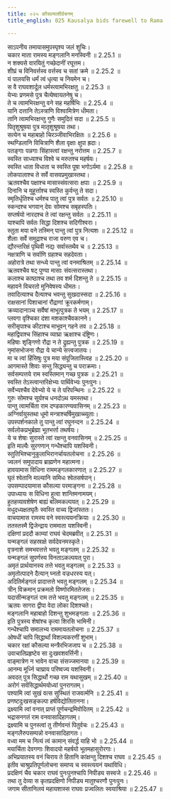```yaml
---
title: ०२५ कौसल्याशीर्वचनम्
title_english: 025 Kausalya bids farewell to Rama

---
```

<div class="audioEmbed"  caption="श्रीराम-हरिसीताराममूर्ति-घनपाठिभ्यां वचनम्" src="https://archive.org/download/Ramayana-recitation-Sriram-harisItArAmamUrti-Ghanapaati-v2/Kanda_2/Kanda_2_AYK-025-Kousalya_Ashirvachanam.mp3"></div>

  
साऽपनीय तमायासमुपस्पृश्य जलं शुचिः।  
चकार माता रामस्य मङ्गलानि मनस्विनी ॥ 2.25.1 ॥   
न शक्यसे वारयितुं गच्छेदानीं रघूत्तम।  
शीघ्रं च विनिवर्त्तस्व वर्त्तस्व च सतां क्रमे ॥ 2.25.2 ॥   
यं पालयसि धर्मं त्वं धृत्या च नियमेन च।  
स वै राघवशार्दूल धर्मस्त्वामभिरक्षतु ॥ 2.25.3 ॥   
येभ्यः प्रणमसे पुत्र चैत्येष्वायतनेषु च।  
ते च त्वामभिरक्षन्तु वने सह महर्षिभिः ॥ 2.25.4 ॥   
यानि दत्तानि तेऽस्त्राणि विश्वामित्रेण धीमता।  
तानि त्वामभिरक्षन्तु गुणैः समुदितं सदा ॥ 2.25.5 ॥   
पितृशुश्रूषया पुत्र मातृशुश्रूषया तथा।  
सत्येन च महाबाहो चिरञ्जीवाभिरक्षितः ॥ 2.25.6 ॥   
स्थण्डिलानि विचित्राणि शैला वृक्षाः क्षुपा ह्रदाः।  
पतङ्गाः पन्नगाः सिंहास्त्वां रक्षन्तु नरोत्तम ॥ 2.25.7 ॥   
स्वस्ति साध्याश्च विश्वे च मरुतश्च महर्षयः।  
स्वस्ति धाता विधाता च स्वस्ति पूषा भगोऽर्यमा ॥ 2.25.8 ॥   
लोकपालाश्च ते सर्वे वासवप्रमुखास्तथा।  
ऋतवश्चैव पक्षाश्च मासास्संवत्सराः क्षपाः ॥ 2.25.9 ॥   
दिनानि च मुहूर्त्ताश्च स्वस्ति कुर्वन्तु ते सदा।  
स्मृतिर्धृतिश्च धर्मश्च पातु त्वां पुत्र सर्वतः ॥ 2.25.10 ॥   
स्कन्दश्च भगवान् देवः सोमश्च सबृहस्पतिः।  
सप्तर्षयो नारदश्च ते त्वां रक्षन्तु सर्वतः ॥ 2.25.11 ॥   
याश्चापि सर्वतः सिद्धा दिशश्च सदिगीश्वराः।  
स्तुता मया वने तस्मिन् पान्तु त्वां पुत्र नित्यशः ॥ 2.25.12 ॥   
शैलाः सर्वे समुद्राश्च राजा वरुण एव च।  
द्यौरन्तरिक्षं पृथिवी नद्यः सर्वास्तथैव च ॥ 2.25.13 ॥   
नक्षत्राणि च सर्वाणि ग्रहाश्च सहदेवताः।  
अहोरात्रे तथा सन्ध्ये पान्तु त्वां वनमाश्रितम् ॥ 2.25.14 ॥   
ऋतवश्चैव षट् पुण्या मासाः संवत्सरास्तथा।  
कलाश्च काष्ठाश्च तथा तव शर्म दिशन्तु ते ॥ 2.25.15 ॥   
महावने विचरतो मुनिवेषस्य धीमतः।  
तवादित्याश्च दैत्याश्च भवन्तु सुखदास्सदा ॥ 2.25.16 ॥   
राक्षसानां पिशाचानां रौद्राणां क्रूरकर्मणाम्।  
क्रव्यादानाञ्च सर्वेषां माभूत्पुत्रक ते भयम् ॥ 2.25.17 ॥   
प्लवगा वृश्चिका दंशा मशकाश्चैवकानने।  
सरीसृपाश्च कीटाश्च माभूवन् गहने तव ॥ 2.25.18 ॥   
महाद्विपाश्च सिंहाश्च व्याघ्रा ऋक्षाश्च दंष्ट्रिणः।  
महिषाः शृङ्गिणो रौद्रा न ते द्रुह्यन्तु पुत्रक ॥ 2.25.19 ॥   
नृमांसभोजना रौद्रा ये चान्ये सत्त्वजातयः।  
मा च त्वां हिंसिषुः पुत्र मया संपूजितास्त्विह ॥ 2.25.20 ॥   
आगमास्ते शिवाः सन्तु सिद्ध्यन्तु च पराक्रमाः।  
सर्वसम्पत्तये राम स्वस्तिमान् गच्छ पुत्रक ॥ 2.25.21 ॥   
स्वस्ति तेऽस्त्वान्तरिक्षेभ्यः पार्थिवेभ्यः पुनःपुनः।  
सर्वेभ्यश्चैव देवेभ्यो ये च ते परिपन्थिनः ॥ 2.25.22 ॥   
गुरुः सोमश्च सूर्यश्च धनदोऽथ यमस्तथा।  
पान्तु त्वामर्चिता राम दण्डकारण्यवासिनम् ॥ 2.25.23 ॥   
अग्निर्वायुस्तथा धूमो मन्त्राश्चर्षिमुखाच्च्युताः।  
उपस्पर्शनकाले तु पान्तु त्वां रघुनन्दन ॥ 2.25.24 ॥   
सर्वलोकप्रभुर्ब्रह्मा भूतभर्त्ता तथर्षयः।  
ये च शेषाः सुरास्ते त्वां रक्षन्तु वनवासिनम् ॥ 2.25.25 ॥   
इति माल्यैः सुरगणान् गन्धैश्चापि यशस्विनी।  
स्तुतिभिश्चानुकूलाभिरानर्चायतलोचना ॥ 2.25.26 ॥   
ज्वलनं समुपादाय ब्राह्मणेन महात्मना।  
हावयामास विधिना राममङ्गलकारणात् ॥ 2.25.27 ॥   
घृतं श्वेतानि माल्यानि समिधः श्वेतसर्षपान्।  
उपसम्पादयामास कौसल्या परमाङ्गना ॥ 2.25.28 ॥   
उपाध्यायः स विधिना हुत्वा शान्तिमनामयम्।  
हुतहव्यावशेषेण बाह्यं बलिमकल्पयत् ॥ 2.25.29 ॥   
मधुदध्यक्षतघृतैः स्वस्ति वाच्य द्विजांस्ततः।  
वाचयामास रामस्य वने स्वस्त्ययनक्रियाः ॥ 2.25.30 ॥   
ततस्तस्मै द्विजेन्द्राय राममाता यशस्विनी।  
दक्षिणां प्रददौ काम्यां राघवं चेदमब्रवीत् ॥ 2.25.31 ॥   
यन्मङ्गलं सहस्राक्षे सर्वदेवनमस्कृते।  
वृत्रनाशे समभवत्तत्ते भवतु मङ्गलम् ॥ 2.25.32 ॥   
यन्मङ्गलं सुपर्णस्य विनताऽकल्पयत् पुरा।  
अमृतं प्रार्थयानस्य तत्ते भवतु मङ्गलम् ॥ 2.25.33 ॥   
अमृतोत्पादने दैत्यान् घ्नतो वज्रधरस्य यत्।  
अदितिर्मङ्गलं प्रादात्तत्ते भवतु मङ्गलम् ॥ 2.25.34 ॥   
त्रीन् विक्रमान् प्रक्रमतो विष्णोरमिततेजसः।  
यदासीन्मङ्गलं राम तत्ते भवतु मङ्गलम् ॥ 2.25.35 ॥   
ऋतवः सागरा द्वीपा वेदा लोका दिशश्चते।  
मङ्गलानि महाबाहो दिशन्तु शुभमङ्गलाः ॥ 2.25.36 ॥   
इति पुत्रस्य शेषांश्च कृत्वा शिरसि भामिनी।  
गन्धैश्चापि समालभ्य राममायतलोचना ॥ 2.25.37 ॥   
ओषधीं चापि सिद्धार्थां विशल्यकरणीं शुभाम्।  
चकार रक्षां कौसल्या मन्त्रैरभिजजाप च ॥ 2.25.38 ॥   
उवाचातिप्रहृष्टेव सा दुःखवशवर्त्तिनी।  
वाङ्मात्रेण न भावेन वाचा संसज्जमानया ॥ 2.25.39 ॥   
आनम्य मूर्ध्नि चाघ्राय परिष्वज्य यशस्विनी।  
अवदत् पुत्र सिद्धार्थो गच्छ राम यथासुखम् ॥ 2.25.40 ॥   
अरोगं सर्वसिद्धार्थमयोध्यां पुनरागतम्।  
पश्यामि त्वां सुखं वत्स सुस्थितं राजवर्त्मनि ॥ 2.25.41 ॥   
प्रणष्टदुःखसङ्कल्पा हर्षविद्योतितानना।  
द्रक्ष्यामि त्वां वनात् प्राप्तं पूर्णचन्द्रमिवोदितम् ॥ 2.25.42 ॥   
भद्रासनगतं राम वनवासादिहागतम्।  
द्रक्ष्यामि च पुनस्त्वां तु तीर्णवन्तं पितुर्वचः ॥ 2.25.43 ॥   
मङ्गलैरुपसम्पन्नो वनवासादिहागतः।  
वध्वा मम च नित्यं त्वं कामान् संवर्द्ध याहि भो ॥ 2.25.44 ॥   
मयार्चिता देवगणाः शिवादयो महर्षयो भूतमहासुरोरगाः।  
अभिप्रयातस्य वनं चिराय ते हितानि कांक्षन्तु दिशश्च राघव ॥ 2.25.45 ॥   
इतीव चाश्रुप्रतिपूर्णलोचना समाप्य च स्वस्त्ययनं यथाविधि।  
प्रदक्षिणं चैव चकार राघवं पुनःपुनश्चापि निपीड्य सस्वजे ॥ 2.25.46 ॥   
तथा तु देव्या स कृतप्रदक्षिणो निपीड्य मातुश्चरणौ पुनःपुनः।  
जगाम सीतानिलयं महायशास्स राघवः प्रज्वलितः स्वयाश्रिया ॥ 2.25.47 ॥   